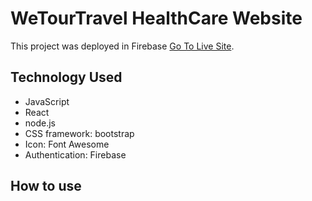 # WeTourTravel HealthCare Website

This project was deployed in Firebase [Go To Live Site]().

## Technology Used
- JavaScript
- React
- node.js
- CSS framework: bootstrap
- Icon: Font Awesome
- Authentication: Firebase

## How to use


